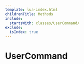 ```yaml
---
template: lua-index.html
childrenTitle: Methods
include:
  startsWith: classes/UserCommand/
exclude:
  isIndex: true
---
```


# UserCommand

